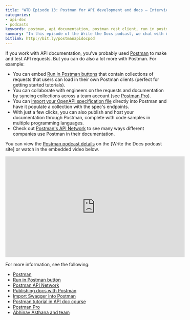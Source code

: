 ```yaml
---
title: "WTD Episode 13: Postman for API development and docs — Interview with Postman Founder"
categories:
- api-doc
- podcasts
keywords: postman, api documentation, postman rest client, run in postman button
summary: "In this episode of the Write the Docs podcast, we chat with Abhinav Asthana (founder and CEO of Postman) to discuss how Postman, a REST client, can be used to create, collaborate, and publish API documentation."
bitlink: http://bit.ly/postmanapidocpod
---
```


If you work with API documentation, you've probably used [Postman](hhttps://www.getpostman.com/) to make and test API requests. But you can do also a lot more with Postman. For example:

* You can embed [Run in Postman buttons](https://www.getpostman.com/docs/postman_for_publishers/run_button/creating_run_button) that contain collections of requests that users can load in their own Postman clients (perfect for getting started tutorials).
* You can collaborate with engineers on the requests and documentation by syncing collections across a team account (see [Postman Pro](https://www.getpostman.com/docs/pro/what_is_pro)).
* You can [import your OpenAPI specification file](https://www.getpostman.com/docs/postman/collections/data_formats)  directly into Postman and have it populate a collection with the spec's endpoints.
* With just a few clicks, you can also publish and host your documentation through Postman, complete with code samples in multiple programming languages.
* Check out [Postman's API Network](https://www.getpostman.com/api-network/) to see many ways different companies use Postman in their documentation.

You can view the [Postman podcast details](http://podcast.writethedocs.org/2018/01/22/postman-for-api-docs-write-the-docs/) on the [Write the Docs podcast site] or watch in the embedded video below.

<iframe width="560" height="315" src="https://www.youtube.com/embed/WN4HWuj1Gws" frameborder="0" allow="autoplay; encrypted-media" allowfullscreen></iframe>


For more information, see the following:

* [Postman](hhttps://www.getpostman.com/)
* [Run in Postman button](https://www.getpostman.com/docs/postman_for_publishers/run_button/creating_run_button)
* [Postman API Network](https://www.getpostman.com/api-network/)
* [Publishing docs with Postman](https://www.getpostman.com/docs/postman/api_documentation/publishing_public_docs)
* [Import Swagger into Postman](https://www.getpostman.com/docs/postman/collections/data_formats)
* [Postman tutorial in API doc course](https://idratherbewriting.com/learnapidoc/docapis_postman.html)
* [Postman Pro](https://www.getpostman.com/docs/pro/what_is_pro)
* [Abhinav Asthana and team](https://www.getpostman.com/team)
